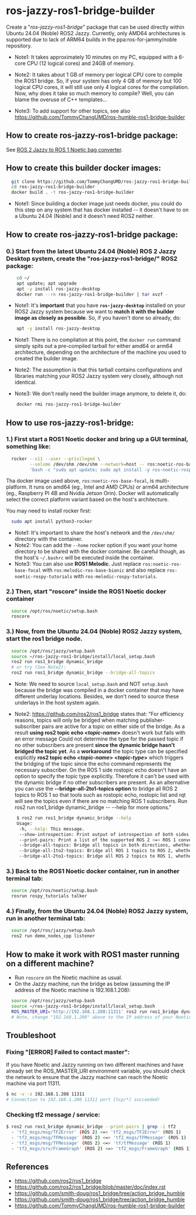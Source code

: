 # ros-jazzy-ros1-bridge-builder
Create a "*ros-jazzy-ros1-bridge*" package that can be used directly within Ubuntu 24.04 (Noble) ROS2 Jazzy. Currently, only AMD64 architectures is supported due to lack of ARM64 builds in the ppa:ros-for-jammy/noble repository.

- Note1: It takes approximately 10 minutes on my PC, equipped with a 6-core CPU (12 logical cores) and 24GB of memory.

- Note2: It takes about 1 GB of memory per logical CPU core to compile the ROS1 bridge. So, if your system has only 4 GB of memory but 100 logical CPU cores, it will still use only 4 logical cores for the compilation. Now, why does it take so much memory to compile?  Well, you can blame the overuse of C++ templates...

- Note3: To add support for other topics, see also https://github.com/TommyChangUMD/ros-humble-ros1-bridge-builder

## How to create ros-jazzy-ros1-bridge package:

See [ROS 2 Jazzy to ROS 1 Noetic bag converter](BagConversion.md).

## How to create this builder docker images:

``` bash
  git clone https://github.com/TommyChangUMD/ros-jazzy-ros1-bridge-builder.git
  cd ros-jazzy-ros1-bridge-builder
  docker build . -t ros-jazzy-ros1-bridge-builder
```

- Note1: Since building a docker image just needs docker, you could do this step on any system that has docker installed -- it doesn't have to on a Ubuntu 24.04 (Noble) and it doesn't need ROS2 neither.

## How to create ros-jazzy-ros1-bridge package:
###  0.) Start from the latest Ubuntu 24.04 (Noble) ROS 2 Jazzy Desktop system, create the "ros-jazzy-ros1-bridge/" ROS2 package:

``` bash
    cd ~/
    apt update; apt upgrade
    apt -y install ros-jazzy-desktop
    docker run --rm ros-jazzy-ros1-bridge-builder | tar xvzf -
```

- Note1: It's **important** that you have **`ros-jazzy-desktop`** installed on your ROS2 Jazzy system because we want to **match it with the builder image as closely as possible**.  So, if you haven't done so already, do:
``` bash
    apt -y install ros-jazzy-desktop
```

- Note1: There is no compilation at this point, the `docker run` command simply spits out a pre-compiled tarball for either amd64 or arm64 architecture, depending on the architecture of the machine you used to created the builder image.

- Note2: The assumption is that this tarball contains configurations and libraries matching your ROS2 Jazzy system very closely, although not identical.

- Note3: We don't really need the builder image anymore, to delete it, do:

``` bash
    docker rmi ros-jazzy-ros1-bridge-builder
```

## How to use ros-jazzy-ros1-bridge:
###  1.) First start a ROS1 Noetic docker and bring up a GUI terminal, something like:

``` bash
  rocker --x11 --user --privileged \
         --volume /dev/shm /dev/shm --network=host -- ros:noetic-ros-base-focal \
         'bash -c "sudo apt update; sudo apt install -y ros-noetic-rospy-tutorials tilix; tilix"'
```

Tha docker image used above, `ros:noetic-ros-base-focal`, is multi-platform.  It runs on amd64 (eg., Intel and AMD CPUs) or arm64 architecture (eg., Raspberry PI 4B and Nvidia Jetson Orin).  Docker will automatically select the correct platform variant based on the host's architecture.

You may need to install rocker first:
``` bash
  sudo apt install python3-rocker
```
- Note1: It's important to share the host's network and the `/dev/shm/` directory with the container.
- Note2: You can add the `--home` rocker option if you want your home directory to be shared with the docker container.  Be careful though, as the host's `~/.bashrc` will be executed inside the container.
- Note3: You can also use **ROS1 Melodic**.  Just replace `ros:noetic-ros-base-focal` with `ros:melodic-ros-base-bionic` and also replace `ros-noetic-rospy-tutorials` with `ros-melodic-rospy-tutorials`.

###  2.) Then, start "roscore" inside the ROS1 Noetic docker container

``` bash
  source /opt/ros/noetic/setup.bash
  roscore
```

###  3.) Now, from the Ubuntu 24.04 (Noble) ROS2 Jazzy system, start the ros1 bridge node.

``` bash
  source /opt/ros/jazzy/setup.bash
  source ~/ros-jazzy-ros1-bridge/install/local_setup.bash
  ros2 run ros1_bridge dynamic_bridge
  # or try (See Note2):
  ros2 run ros1_bridge dynamic_bridge --bridge-all-topics
```
- Note: We need to source `local_setup.bash` and NOT `setup.bash` because the bridge was compiled in a docker container that may have different underlay locations.  Besides, we don't need to source these underlays in the host system again.

- Note2: https://github.com/ros2/ros1_bridge states that: "For efficiency reasons, topics will only be bridged when matching publisher-subscriber pairs are active for a topic on either side of the bridge. As a result **using ros2 topic echo <_topic-name_>**  doesn't work but fails with an error message Could not determine the type for the passed topic if no other subscribers are present **since the dynamic bridge hasn't bridged the topic yet**. As a **workaround** the topic type can be specified explicitly **ros2 topic echo <_topic-name_> <_topic-type_>** which triggers the bridging of the topic since the echo command represents the necessary subscriber. On the ROS 1 side rostopic echo doesn't have an option to specify the topic type explicitly. Therefore it can't be used with the dynamic bridge if no other subscribers are present. As an alternative you can use the **--bridge-all-2to1-topics option** to bridge all ROS 2 topics to ROS 1 so that tools such as rostopic echo, rostopic list and rqt will see the topics even if there are no matching ROS 1 subscribers. Run ros2 run ros1_bridge dynamic_bridge -- --help for more options."
``` bash
    $ ros2 run ros1_bridge dynamic_bridge --help
    Usage:
     -h, --help: This message.
     --show-introspection: Print output of introspection of both sides of the bridge.
     --print-pairs: Print a list of the supported ROS 2 <=> ROS 1 conversion pairs.
     --bridge-all-topics: Bridge all topics in both directions, whether or not there is a matching subscriber.
     --bridge-all-1to2-topics: Bridge all ROS 1 topics to ROS 2, whether or not there is a matching subscriber.
     --bridge-all-2to1-topics: Bridge all ROS 2 topics to ROS 1, whether or not there is a matching subscriber.
```


###  3.) Back to the ROS1 Noetic docker container, run in another terminal tab:

``` bash
  source /opt/ros/noetic/setup.bash
  rosrun rospy_tutorials talker
```

###  4.) Finally, from the Ubuntu 24.04 (Noble) ROS2 Jazzy system, run in another terminal tab:

``` bash
  source /opt/ros/jazzy/setup.bash
  ros2 run demo_nodes_cpp listener
```


## How to make it work with ROS1 master running on a different machine?
- Run `roscore` on the Noetic machine as usual.
- On the Jazzy machine, run the bridge as below (assuming the IP address of the Noetic machine is 192.168.1.208):

``` bash
  source /opt/ros/jazzy/setup.bash
  source ~/ros-jazzy-ros1-bridge/install/local_setup.bash
  ROS_MASTER_URI='http://192.168.1.208:11311' ros2 run ros1_bridge dynamic_bridge
  # Note, change "192.168.1.208" above to the IP address of your Noetic machine.
```

## Troubleshoot

### Fixing "[ERROR] Failed to contact master":

If you have Noetic and Jazzy running on two different machines and have
already set the ROS_MASTER_URI environment variable, you should check the
network to ensure that the Jazzy machine can reach the Noetic machine via
port 11311.

``` bash
$ nc -v -z 192.168.1.208 11311
# Connection to 192.168.1.208 11311 port [tcp/*] succeeded!
```

### Checking tf2 message / service:
``` bash
$ ros2 run ros1_bridge dynamic_bridge --print-pairs | grep -i tf2
  - 'tf2_msgs/msg/TF2Error' (ROS 2) <=> 'tf2_msgs/TF2Error' (ROS 1)
  - 'tf2_msgs/msg/TFMessage' (ROS 2) <=> 'tf2_msgs/TFMessage' (ROS 1)
  - 'tf2_msgs/msg/TFMessage' (ROS 2) <=> 'tf/tfMessage' (ROS 1)
  - 'tf2_msgs/srv/FrameGraph' (ROS 2) <=> 'tf2_msgs/FrameGraph' (ROS 1)
```


## References
- https://github.com/ros2/ros1_bridge
- https://github.com/ros2/ros1_bridge/blob/master/doc/index.rst
- https://github.com/smith-doug/ros1_bridge/tree/action_bridge_humble
- https://github.com/smith-doug/ros1_bridge/tree/action_bridge_humble
- https://github.com/TommyChangUMD/ros-humble-ros1-bridge-builder
